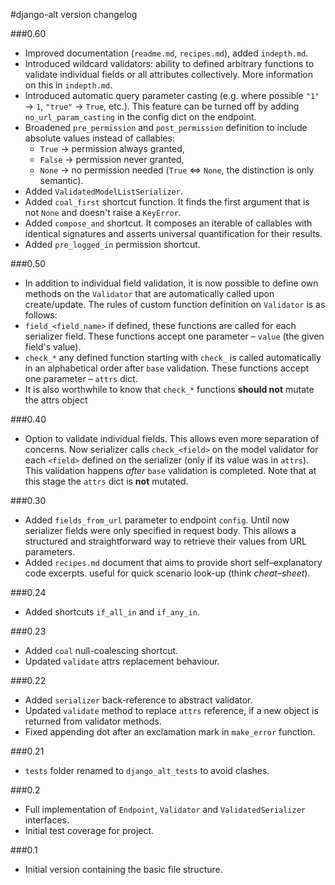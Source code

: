#django-alt version changelog

###0.60
 - Improved documentation (`readme.md`, `recipes.md`), added `indepth.md`.
 - Introduced wildcard validators: ability to defined arbitrary functions
 to validate individual fields or all attributes collectively. More information
 on this in `indepth.md`.
 - Introduced automatic query parameter casting (e.g. where possible `"1"` -> `1`, 
 `"true"` -> `True`, etc.). This feature can be turned off by adding
 `no_url_param_casting` in the config dict on the endpoint.
 - Broadened `pre_permission` and `post_permission` definition to include
 absolute values instead of callables:
    - `True`  -> permission always granted,
    - `False` -> permission never granted,
    - `None`  -> no permission needed (`True` <=> `None`, the distinction is only semantic).
 - Added `ValidatedModelListSerializer`.
 - Added `coal_first` shortcut function. It finds the first argument 
 that is not `None` and doesn't raise a `KeyError`.
 - Added `compose_and` shortcut. It composes an iterable of callables 
 with identical signatures and asserts universal quantification for their results.
 - Added `pre_logged_in` permission shortcut.

###0.50
 - In addition to individual field validation, it is now possible to define
 own methods on the `Validator` that are automatically called upon create/update.
 The rules of custom function definition on `Validator` is as follows:
  - `field_<field_name>` if defined, these functions are called for each serializer field. 
  These functions accept one parameter &ndash; `value` (the given field's value).
  - `check_*` any defined function starting with `check_` is called automatically in an
     alphabetical order after `base` validation. These functions accept one
     parameter &ndash; `attrs` dict.
  - It is also worthwhile to know that `check_*` functions **should not** mutate the
   attrs object

###0.40
 - Option to validate individual fields. This allows even more separation
 of concerns. Now serializer calls `check_<field>` on the model validator for each
 `<field>` defined on the serializer (only if its value was in `attrs`).
 This validation happens *after* `base` validation is completed. Note that at this stage
 the `attrs` dict is **not** mutated.

###0.30
 - Added `fields_from_url` parameter to endpoint `config`. Until now  
 serializer fields were only specified in request body. This allows a structured and
  straightforward way to retrieve their values from URL parameters.
 - Added `recipes.md` document that aims to provide short self&ndash;explanatory 
 code excerpts.
 useful for quick scenario look-up (think *cheat&ndash;sheet*).

###0.24
 - Added shortcuts `if_all_in` and `if_any_in`.

###0.23
 - Added `coal` null-coalescing shortcut.
 - Updated `validate` attrs replacement behaviour.
 
###0.22
 - Added `serializer` back-reference to abstract validator.
 - Updated `validate` method to replace `attrs` reference, if a new object is returned from validator methods.
 - Fixed appending dot after an exclamation mark in `make_error` function.
 
###0.21
- `tests` folder renamed to `django_alt_tests` to avoid clashes. 

###0.2
- Full implementation of `Endpoint`, `Validator` and `ValidatedSerializer` interfaces.
- Initial test coverage for project.

###0.1
 - Initial version containing the basic file structure.

